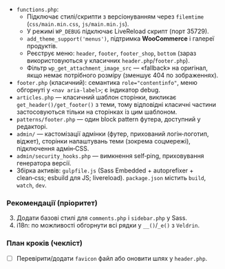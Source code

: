 - `functions.php`:
  - Підключає стилі/скрипти з версіонуванням через `filemtime` (`css/main.min.css`, `js/main.min.js`).
  - У режимі `WP_DEBUG` підключає LiveReload скрипт (порт 35729).
  - `add_theme_support('menus')`, підтримка **WooCommerce** і галереї продуктів.
  - Реєструє меню: `header`, `footer`, `footer_shop`, `bottom` (зараз використовуються у класичних `header.php`/`footer.php`).
  - Фільтр `wp_get_attachment_image_src` — «fallback» на оригінал, якщо немає потрібного розміру (зменшує 404 по зображеннях).
- `footer.php` (класичний): семантика `role="contentinfo"`, меню обгорнуті у `<nav aria-label>`; є індикатор debug.
- `articles.php` — класичний шаблон сторінки, викликає `get_header()/get_footer()` з теми, тому відповідні класичні частини застосовуються тільки на сторінках із цим шаблоном.
- `patterns/footer.php` — один block pattern футера, доступний у редакторі.
- `admin/` — кастомізації адмінки (футер, прихований логін‑логотип, віджет), сторінки налаштувань теми (зокрема соцмережі), підключення адмін‑CSS.
- `admin/security_hooks.php` — вимкнення self‑ping, приховування генератора версії.
- Збірка активів: `gulpfile.js` (Sass Embedded + autoprefixer + clean‑css; esbuild для JS; livereload). `package.json` містить `build`, `watch`, `dev`.

### Рекомендації (пріоритет)

3. Додати базові стилі для `comments.php` і `sidebar.php` у Sass.
4. i18n: по можливості обгорнути всі рядки у `__()`/`_e()` з `Veldrin`.

### План кроків (чекліст)

- [ ] Перевірити/додати `favicon` файл або оновити шлях у `header.php`.
